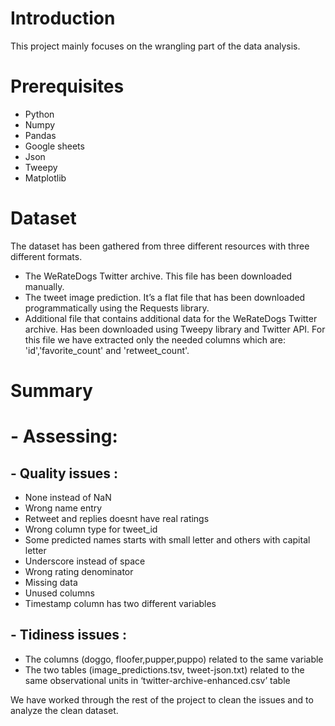 # Introduction 
This project mainly focuses on the wrangling part of the data analysis. 

# Prerequisites
- Python 
- Numpy 
- Pandas
- Google sheets 
- Json
- Tweepy
- Matplotlib 

# Dataset 
The dataset has been gathered from three different resources with three different formats. 
- The WeRateDogs Twitter archive. This file has been downloaded manually.
- The tweet image prediction. It’s a flat file that has been downloaded programmatically using the Requests library.
- Additional file that contains additional data for the WeRateDogs Twitter archive. Has been downloaded using Tweepy library and Twitter API. For this file we have extracted only the needed columns which are: 'id','favorite_count' and 'retweet_count'.

# Summary 
# - Assessing:
## - Quality issues :
- None instead of NaN
- Wrong name entry
- Retweet and replies doesnt have real ratings
- Wrong column type for tweet_id
- Some predicted names starts with small letter and others with capital letter
- Underscore instead of space
- Wrong rating denominator
- Missing data
- Unused columns
- Timestamp column has two different variables

## - Tidiness issues :
- The columns (doggo, floofer,pupper,puppo) related to the same variable
- The two tables (image_predictions.tsv, tweet-json.txt) related to the same observational units in ‘twitter-archive-enhanced.csv’ table

We have worked through the rest of the project to clean the issues and to analyze the clean dataset. 
